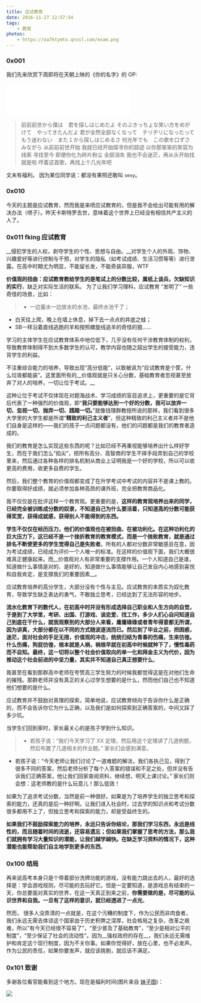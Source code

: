 ```yaml
---
title: 应试教育
date: 2016-11-27 12:57:54
tags: 
	- 教育
photos:
	- https://oa7ktymto.qnssl.com/exam.png
---
```


### 0x001

我们先来欣赏下周即将在天朝上映的《你的名字》的 OP:
<iframe frameborder="no" border="0" marginwidth="0" marginheight="0" width=330 height=86 src="//music.163.com/outchain/player?type=2&id=426881487&auto=1&height=66"></iframe>

>前前前世から僕は　君を探しはじめたよ
そのぶきっちょな笑い方をめがけて　やってきたんだよ
君が全然全部なくなって　チリヂリになったって
もう迷わない　また１から探しはじめるさ
何光年でも　この歌を口ずさみながら
从前前前世开始 我就已经开始探寻你的踪迹
以你那笨笨的笑容为线索 寻找至今
即便你化为碎片粉尘 全部消失
我也不会迷茫，再从头开始找就是啦
哼着这首歌，再找上个几光年吧

文末有福利。 因为某位同学说：都没有果照还敢叫 `sexy`。

### 0x010

今天的主题是应试教育，然而我是来喷应试教育的，但是我不会给出可能有用的解决办法（喷子）。昨天卡斯特罗去世，意味着这个世界上已经没有相信共产主义的人了。

### 0x011 fking 应试教育

__侵犯学生的人权，剥夺学生的个性、思想与自由。__对学生个人的外观、饰物、兴趣爱好等进行控制与干预，对学生的隐私（如考试成绩、生活习惯等等）进行泄露。在高中时期尤为明显，不能留长发，不能奇装异服，WTF

__价值观的扭曲：应试教育教给学生的是笔试上的分数比较，属纸上谈兵，欠缺知识的实行__，缺乏对实际生活的联系。
为了让我们学习理科，应试教育 “发明了” 一些奇怪的场景，比如：
>+ 一边蓄水一边放水的水池，最终水池干了；
+ 白天往上爬，晚上在墙上休息，掉下去一点点的井底之蛙；
+ SB一样沿着直线逃跑的羊和按照螺旋线追羊的奇怪的狼……


学习的主体学生在应试教育体系中地位低下，几乎没有任何干涉教育体制的权利，导致教育体制得不到大多数学生的认可，教学内容也随之超出学生的接受能力，违背学生的利益。


不注重综合能力的培养，导致出现“高分低能”，以致被讽为“应试教育是个筐，什么垃圾都能装”。这里面所有的__价值观就是只关心分数，基础教育者忽视甚至放弃了对人的培养，一切让位于考试。__

这种让位于考试不仅体现在对题海战术、学习成绩的盲目追求上，更重要的是它背后代表了一种强烈的价值观，即“__我只要能够达到一个好的分数，我可以放弃一切、忽视一切、抛弃一切、践踏一切。__”就像钱理群教授所说的那样，我们看到很多大学里的大学生都是所谓“__精致的利己主义者__”，但这种精致的利己主义者并不是他们自身是这样的——我们的孩子一点问题都没有，他们的问题都是我们的教育者造成的。

我们的教育是怎么实现这些东西的呢？比如已经不再重视能够培养出什么样好学生，而在于我们怎么“掐尖”，把所有高分、高智商的学生不择手段弄到自己的学校里来，然后通过各种各样的排名机制从商业上证明我是一个好的学校，所以可以收更高的费用，收更多自费的学生。

然后，我们整个教育的价值观都变成了在升学考试中考试的内容并不是课上教的。你要取得好成绩，就必须参加各种高昂的课外班，完全把教育商品化。

我不仅仅是在批评这样一个教育观。更重要的是，__这样的教育观培养出来的同学，已经完全被训练成分数的奴隶，不知道自己为什么要活着，只知道高的分数可能获得奖赏，获得成就感，获得别人不能得到的东西。__

__学生不仅仅在经历压力，他们的价值观也在被扭曲、在被功利化。在这种功利化的巨大压力下，这已经不是一个挫折教育的教育模式，而是一个挫败教育，就是通过排名不断使更多的学生觉得自己是失败者__。所有的人都对分数非常敏感且在意，因为考试成绩，已经成为评价一个人唯一的标准。在这样的价值观下面，我们大概很难真正健康起来。而__价值观对人有非常重要的支撑作用。一个人知道自己是谁，知道做什么事情是对的、是好的，知道做什么事情能够让自己发自内心地感到喜悦和自我肯定，是支撑我们的重要因素__。


应试教育培养的高分学生，大部分没有个性与主见。应试教育的本质实为奴化教育，导致学生缺乏表达的勇气，不敢独立思考，已经达到了无法形容的地步。

__流水化教育下的数代人，在初高中时并没有形成选择自己职业和人生方向的自觉，于是到了大学里，考研、出国、打游戏、谈恋爱、找工作，多少人扪心自问知道自己到底在干什么，就我观察到的大部分人来看，庸庸碌碌或者青年得意都无所谓，因为讲真，大部分都在以不同的方式随波逐流而已。然后到了毕业之前，把困惑，迷茫，面对社会的手足无措，价值观的冲击，统统归结为青春的伤痛，生来彷徨。什么伤痛，狗屁彷徨，根本就是人祸，祸根早就在初高中时候就种下了，慢性毒药而不自知。最终，这一切将以整个社会价值取向的单一化和拜金主义为代价，因为推动这个社会前进的中坚力量，其实并不知道自己真正想要什么__。

我甚至在看到那群高中老师在夸赞高三学生努力的时候我都觉得这是在对他们生命的摧残。那群老师并没有真正的关心过学生想要的是什么，然而他们自己也不知道他们想要的是什么。


应试教育并不鼓励对真理的探索，简单地说，应试教育倾向于告诉你什么是正确的，而不会告诉你它为什么正确，以及我们是如何探索到正确答案的，中间又踩了多少坑。

当学生们回到家时，家长最关心的是孩子学到什么知识。
>* 若孩子说：“我们今天学习了 XX 定理，然后用这个定理讲了几道例题，然后布置了几道相关的作业题。” 家长们会感到满意。
* 若孩子说：“今天老师让我们讨论了一道难题的解法，我们各执己见，得到了很多不同的答案，然后老师分析了每个人答案的错误和不足之处，但并没有告诉我们正确答案，他让我们回家查阅资料，继续想，明天上课讨论。” 家长们则会想：这老师教的是什么玩意儿！那么低效！

如果为了追求考试分数，当然是前一种很好。如果是为了培养学生的独立思考和探索的能力，还真的是后一种好啊。让我们进入社会时，过去学的知识点和考试分数很多都用不上了，但独立思考和探索的能力，却是受益终生的。

__如果我们不鼓励探索能力的培养，永远只告诉你结论，那我们学习东西，永远是线性的，而且随着时间的流逝，还容易遗忘；但如果我们掌握了思考的方法，那么我们就拥有学习大量知识的潜能，让我们越学越快。在缺乏学习资料的情况下，这种潜能也能帮助我们自主地学到更多的东西__。


### 0x100 结局

再来说高考本身只是个带着部分洗牌功能的游戏，没有能力跳出去的人，最好的选择是：学会游戏规则，尽可能的去玩好它。但是一定要知道，是游戏总有结束的一天，你总要面对真实的世界，在这一天真正到来之前，__你需要做的是，尽可能的认识世界和自我。一旦有了这样的意识，就已经透进了一点光__。

然而，
很多人没弄清的一点就是，在这个污糟的制度下，作为公民而非肉食者，我们永远无需去体谅这个国家由于历史积弊之深厚，社会格局之复杂，改革之艰难，所以“有今天已经很不容易了”，“至少普及了基础教育”，“至少是相对公平的制度”，“至少保证了社会的流动性”。因为__强权政府的存在__，我们永远无需维护和肯定这个现行制度，因为不关你事。如果你觉得好，放在心里，也不必发声。作为公民的责任，如果你要发声，就应该挑剔，就应该不满足。


### 0x101 致谢

多谢各位看官能看到这个地方。现在是福利时间(图片来自 [妹子图](http://meizi.us))：

![](https://oa7kw8mwj.qnssl.com/20b58e46368f4d75a3964b4de11f4b46.jpg)